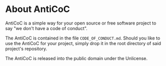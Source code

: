About AntiCoC
=============

AntiCoC is a simple way for your open source or free software project to say "we don't have a code of conduct".

The AntiCoC is contained in the file `CODE_OF_CONDUCT.md`. Should you like to use the AntiCoC for your project, simply drop it in the root directory of said project's repository.

The AntiCoC is released into the public domain under the Unlicense. 
